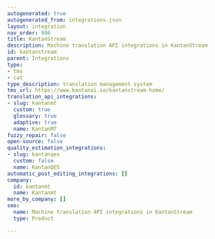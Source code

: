 ```yaml
---
autogenerated: true
autogenerated_from: integrations.json
layout: integration
nav_order: 998
title: KantanStream
description: Machine translation API integrations in KantanStream
id: kantanstream
parent: Integrations
type:
- tms
- cat
type_description: translation management system
tms_url: https://www.kantanai.io/kantanstream-home/
translation_api_integrations:
- slug: kantanmt
  custom: true
  glossary: true
  adaptive: true
  name: KantanMT
fuzzy_repair: false
open-source: false
quality_estimation_integrations:
- slug: kantanqes
  custom: false
  name: KantanQES
automatic_post_editing_integrations: []
company:
  id: kantanmt
  name: Kantanmt
more_by_company: []
seo:
  name: Machine translation API integrations in KantanStream
  type: Product

---
```


